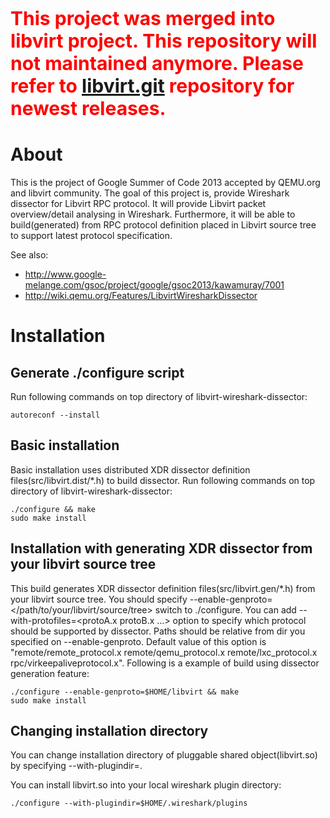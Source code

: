 <span style="color: red;font-size: 30px;">**This project was merged into libvirt project. This repository will not maintained anymore. Please refer to [libvirt.git](http://libvirt.org/git/?p=libvirt.git) repository for newest releases.**</span>

About
=====
This is the project of Google Summer of Code 2013 accepted by QEMU.org and libvirt community.
The goal of this project is, provide Wireshark dissector for Libvirt RPC protocol. It will provide Libvirt packet overview/detail analysing in Wireshark. Furthermore, it will be able to build(generated) from RPC protocol definition placed in Libvirt source tree to support latest protocol specification.

See also:
- http://www.google-melange.com/gsoc/project/google/gsoc2013/kawamuray/7001
- http://wiki.qemu.org/Features/LibvirtWiresharkDissector

Installation
=============
Generate ./configure script
---------------------------
Run following commands on top directory of libvirt-wireshark-dissector:

    autoreconf --install

Basic installation
------------------
Basic installation uses distributed XDR dissector definition files(src/libvirt.dist/*.h) to build dissector.
Run following commands on top directory of libvirt-wireshark-dissector:

    ./configure && make
    sudo make install

Installation with generating XDR dissector from your libvirt source tree
------------------------------------------------------------------------
This build generates XDR dissector definition files(src/libvirt.gen/*.h) from your libvirt source tree.
You should specify --enable-genproto=</path/to/your/libvirt/source/tree> switch to ./configure.
You can add --with-protofiles=<protoA.x protoB.x ...> option to specify which protocol should be supported by dissector. Paths should be relative from dir you specified on --enable-genproto. Default value of this option is "remote/remote\_protocol.x remote/qemu\_protocol.x remote/lxc\_protocol.x rpc/virkeepaliveprotocol.x".
Following is a example of build using dissector generation feature:

    ./configure --enable-genproto=$HOME/libvirt && make
    sudo make install

Changing installation directory
-------------------------------
You can change installation directory of pluggable shared object(libvirt.so) by specifying --with-plugindir=<path>.

You can install libvirt.so into your local wireshark plugin directory:

    ./configure --with-plugindir=$HOME/.wireshark/plugins

